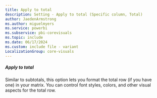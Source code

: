 ```yaml
---
title: Apply to total
description: Setting - Apply to total (Specific column, Total)
author: JaedenArmstrong
ms.author: miguelmyers
ms.service: powerbi
ms.subservice: pbi-corevisuals
ms.topic: include
ms.date: 06/17/2024
ms.custom: include file - variant
LocalizationGroup: core-visuals
---
```

##### Apply to total

Similar to subtotals, this option lets you format the total row (if you have one) in your matrix. You can control font styles, colors, and other visual aspects for the total row.
